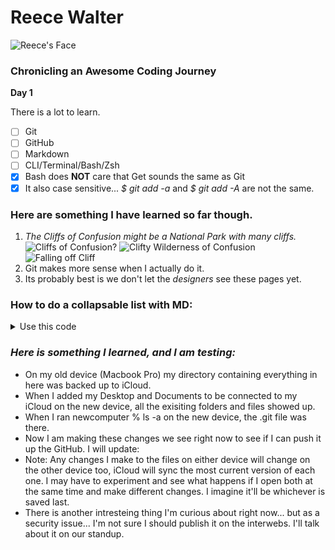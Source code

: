 # Reece Walter
![Reece's Face](https://avatars.githubusercontent.com/u/58195393?s=400&u=8558a8fe90be60184330fbdcb54a0d1496e83cee&v=4)
### Chronicling an Awesome Coding Journey


**Day 1**

There is a lot to learn.

- [ ] Git
- [ ] GitHub
- [ ] Markdown
- [ ] CLI/Terminal/Bash/Zsh
- [x] Bash does **NOT** care that Get sounds the same as Git
- [x] It also case sensitive... *$ git add -a* and *$ git add -A* are not the same.  

### Here are something I have learned so far though.

1. *The Cliffs of Confusion might be a National Park with many cliffs.*
![Cliffs of Confusion?](https://c.files.bbci.co.uk/166B4/production/_107082819_413a9fc2-e8ef-4dc9-9b0b-c5fa6324f1ab.jpg)
![Clifty Wilderness of Confusion](https://www.outragegis.com/pixel/_data/i/galleries/120127_CliftyWilderness/Clifty%20Wilderness-cu_e520x360.jpg)
![Falling off Cliff](https://thumbs.gfycat.com/BothDarkIguana-small.gif)
1. Git makes more sense when I actually do it.
1. Its probably best is we don't let the *designers* see these pages yet.

### How to do a collapsable list with MD:

<details> 
<summary> Use this code </summary>

# `# "Whatever heading you want here"`

`<details>`

`<summary> Click this to Expand the List </summary>`

*`Put your list items here`*

`1. One`

`1. Two`

`1. Thirteenteen`

`1. Shfifty-Five`

`</details>`

These tags look more like traditional HTML tags than what we have been using in MD so far.

</details>

### *Here is something I learned,  and I am testing:*

* On my old device (Macbook Pro) my directory containing everything in here was backed up to iCloud.
* When I added my Desktop and Documents to be connected to my iCloud on the new device, all the exisiting folders and files showed up.
* When I ran newcomputer % ls -a on the new device, the .git file was there.
* Now I am making these changes we see right now to see if I can push it up the GitHub.  I will update:
* Note:  Any changes I make to the files on either device will change on the other device too, iCloud will sync the most current version of each one.  I may have to experiment and see what happens if I open both at the same time and make different changes.  I imagine it'll be whichever is saved last.
* There is another intresteing thing I'm curious about right now... but as a security issue... I'm not sure I should publish it on the interwebs.  I'll talk about it on our standup.